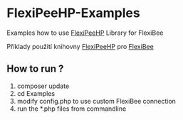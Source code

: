 # FlexiPeeHP-Examples

Examples how to use [FlexiPeeHP](https://github.com/Spoje-NET/FlexiPeeHP) Library for FlexiBee

Příklady použití knihovny [FlexiPeeHP](https://github.com/Spoje-NET/FlexiPeeHP) pro [FlexiBee](https://flexibee.eu/)


How to run ?
------------

1) composer update
2) cd Examples
3) modify config.php to use custom FlexiBee connection
4) run the *.php files from commandline

